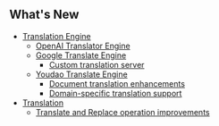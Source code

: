 <h2 class="title">What's New</h2>
<div class="sponsor-container"></div>
<div class="ww-ads wwads-cn wwads-horizontal" data-id="327"></div>

* [Translation Engine](/ko/updates/v3.5#translation-engine)
    * [OpenAI Translator Engine](/ko/updates/v3.5#openai-translator-engine)
    * [Google Translate Engine](/ko/updates/v3.5#google-translate-engine)
      * [Custom translation server](/ko/updates/v3.5#google-server-config)
    * [Youdao Translate Engine](/ko/updates/v3.5#youdao-translate-engine)
      * [Document translation enhancements](/ko/updates/v3.5#youdao-document-translation)
      * [Domain-specific translation support](/ko/updates/v3.5#youdao-translation-domain)
* [Translation](/ko/updates/v3.5#translation)
  * [Translate and Replace operation improvements](/ko/updates/v3.5#translate-and-replace)
